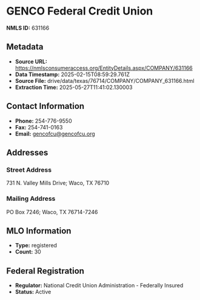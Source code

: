 # GENCO Federal Credit Union

**NMLS ID:** 631166

## Metadata
- **Source URL:** https://nmlsconsumeraccess.org/EntityDetails.aspx/COMPANY/631166
- **Data Timestamp:** 2025-02-15T08:59:29.761Z
- **Source File:** drive/data/texas/76714/COMPANY/COMPANY_631166.html
- **Extraction Time:** 2025-05-27T11:41:02.130003

## Contact Information
- **Phone:** 254-776-9550
- **Fax:** 254-741-0163
- **Email:** gencofcu@gencofcu.org

## Addresses
### Street Address
731 N. Valley Mills Drive; Waco, TX 76710

### Mailing Address
PO Box 7246; Waco, TX 76714-7246

## MLO Information
- **Type:** registered
- **Count:** 30

## Federal Registration
- **Regulator:** National Credit Union Administration - Federally Insured
- **Status:** Active
